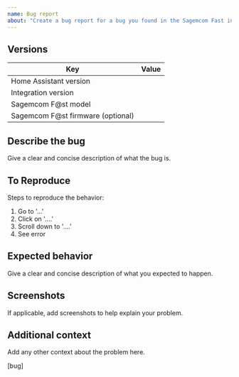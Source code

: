 ```yaml
---
name: Bug report
about: "Create a bug report for a bug you found in the Sagemcom Fast integration for Home Assistant."
---
```


## Versions

| Key                               | Value |
|-----------------------------------|-------|
| Home Assistant version            |       |
| Integration version               |       |
| Sagemcom F@st model               |       |
| Sagemcom F@st firmware (optional) |       |

## Describe the bug

Give a clear and concise description of what the bug is.

## To Reproduce

Steps to reproduce the behavior:

1. Go to '...'
2. Click on '....'
3. Scroll down to '....'
4. See error

## Expected behavior

Give a clear and concise description of what you expected to happen.

## Screenshots

If applicable, add screenshots to help explain your problem.

## Additional context

Add any other context about the problem here.

[bug]